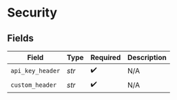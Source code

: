 # Security


## Fields

| Field              | Type               | Required           | Description        |
| ------------------ | ------------------ | ------------------ | ------------------ |
| `api_key_header`   | *str*              | :heavy_check_mark: | N/A                |
| `custom_header`    | *str*              | :heavy_check_mark: | N/A                |